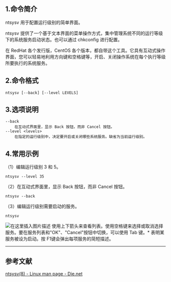 ## 1.命令简介
ntsysv 用于配置运行级别的简单界面。

ntsysv 提供了一个基于文本界面的菜单操作方式，集中管理系统不同的运行等级下的系统服务启动状态。也可以通过 chkconfig 进行配置。

在 RedHat 各个发行版，CentOS 各个版本，都自带这个工具。它具有互动式操作界面，您可以轻易地利用方向键和空格键等，开启、关闭操作系统在每个执行等级所要执行的系统服务。

## 2.命令格式
```shell
ntsysv [--back] [--level LEVELS]
```

## 3.选项说明
```
--back
 	在互动式界面里，显示 Back 按钮，而非 Cancel 按钮。 
--level <levels>
	在指定的运行级别中，决定要开启或关闭哪些系统服务。缺省为当前运行级别。
```

## 4.常用示例
（1）编辑运行级别 3 和 5。
```shell
ntsysv --level 35
```

（2）在互动式界面里，显示 Back 按钮，而非 Cancel 按钮。
```shell
ntsysv --back
```
（3）编辑运行级别需要启动的服务。
```shell
ntsysv
```
![在这里插入图片描述](https://img-blog.csdnimg.cn/2ba422ef82f34bdcb4e773320328db39.png)
使用上下箭头来查看列表。使用空格键来选择或取消选择服务。要在服务列表和"OK"、"Cancel"按钮中切换，可以使用 Tab 键。* 表明某服务被设为启动。按 F1键会弹出每项服务的简短描述。

---
## 参考文献
[ntsysv(8) - Linux man page - Die.net](https://linux.die.net/man/8/ntsysv)

<Vssue title="ntsysv" />